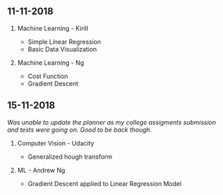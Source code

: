 ## 11-11-2018
1. Machine Learning - Kirill
    * Simple Linear Regression
    * Basic Data Visualization

2. Machine Learning - Ng
    * Cost Function
    * Gradient Descent

## 15-11-2018

*Was unable to update the planner as my college assigments submission and tests were going on. Good to be back though.*

1. Computer Vision - Udacity
    * Generalized hough transform

2. ML - Andrew Ng
    * Gradient Descent applied to Linear Regression Model
